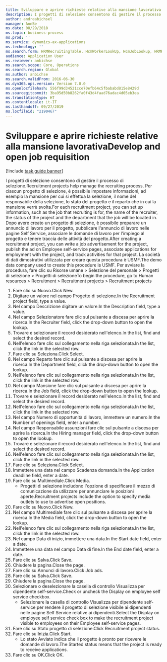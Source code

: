 ```yaml
---
title: Sviluppare e aprire richieste relative alla mansione lavorativa
description: I progetti di selezione consentono di gestire il processo di selezione.
author: andreabichsel
manager: AnnBe
ms.date: 08/29/2018
ms.topic: business-process
ms.prod: ''
ms.service: dynamics-ax-applications
ms.technology: ''
ms.search.form: HRMRecruitingTable, HcmWorkerLookUp, HcmJobLookup, HRMRecruitingMedia, HRMRecruitingJobAd
audience: Application User
ms.reviewer: anbichse
ms.search.scope: Core, Operations
ms.search.region: Global
ms.author: anbichse
ms.search.validFrom: 2016-06-30
ms.dyn365.ops.version: Version 7.0.0
ms.openlocfilehash: 556f99d34521cce70efb64c5fbababd815e8429d
ms.sourcegitcommit: 3ba95d50b8262fa0f43d4faad76adac4d05eb3ea
ms.translationtype: HT
ms.contentlocale: it-IT
ms.lasthandoff: 09/27/2019
ms.locfileid: "2190467"
---
```

# <a name="develop-and-open-job-requisition"></a><span data-ttu-id="1819b-103">Sviluppare e aprire richieste relative alla mansione lavorativa</span><span class="sxs-lookup"><span data-stu-id="1819b-103">Develop and open job requisition</span></span>

[!include [task guide banner](../../includes/task-guide-banner.md)]

<span data-ttu-id="1819b-104">I progetti di selezione consentono di gestire il processo di selezione.</span><span class="sxs-lookup"><span data-stu-id="1819b-104">Recruitment projects help manage the recruiting process.</span></span> <span data-ttu-id="1819b-105">Per ciascun progetto di selezione, è possibile impostare informazioni, ad esempio la mansione per cui si effettua la selezione, il nome del responsabile della selezione, lo stato del progetto e il reparto che in cui la mansione verrà svolta.</span><span class="sxs-lookup"><span data-stu-id="1819b-105">For each recruitment project, you can set up information, such as the job that recruiting is for, the name of the recruiter, the status of the project and the department that the job will be located in.</span></span> <span data-ttu-id="1819b-106">Dopo avere creato un progetto di selezione, è possibile preparare un annuncio di lavoro per il progetto, pubblicare l'annuncio di lavoro nelle pagine Self Service, associare le domande di lavoro per l'impiego al progetto e tenere traccia delle attività del progetto.</span><span class="sxs-lookup"><span data-stu-id="1819b-106">After creating a recruitment project, you can write a job advertisement for the project, publish the ad on Employee self-service pages, associate applications for employment with the project, and track activities for that project.</span></span> <span data-ttu-id="1819b-107">La società di dati dimostrativi utilizzata per creare questa procedura è USMF.</span><span class="sxs-lookup"><span data-stu-id="1819b-107">The demo data company used to create this procedure is USMF.</span></span> <span data-ttu-id="1819b-108">Per avviare la procedura, fare clic su Risorse umane > Selezione del personale > Progetti di selezione > Progetti di selezione</span><span class="sxs-lookup"><span data-stu-id="1819b-108">To begin the procedure, go to Human resources > Recruitment > Recruitment projects > Recruitment projects</span></span>

1. <span data-ttu-id="1819b-109">Fare clic su Nuovo.</span><span class="sxs-lookup"><span data-stu-id="1819b-109">Click New.</span></span>
2. <span data-ttu-id="1819b-110">Digitare un valore nel campo Progetto di selezione.</span><span class="sxs-lookup"><span data-stu-id="1819b-110">In the Recruitment project field, type a value.</span></span>
3. <span data-ttu-id="1819b-111">Nel campo Descrizione digitare un valore.</span><span class="sxs-lookup"><span data-stu-id="1819b-111">In the Description field, type a value.</span></span>
4. <span data-ttu-id="1819b-112">Nel campo Selezionatore fare clic sul pulsante a discesa per aprire la ricerca.</span><span class="sxs-lookup"><span data-stu-id="1819b-112">In the Recruiter field, click the drop-down button to open the lookup.</span></span>
5. <span data-ttu-id="1819b-113">Trovare e selezionare il record desiderato nell'elenco.</span><span class="sxs-lookup"><span data-stu-id="1819b-113">In the list, find and select the desired record.</span></span>
6. <span data-ttu-id="1819b-114">Nell'elenco fare clic sul collegamento nella riga selezionata.</span><span class="sxs-lookup"><span data-stu-id="1819b-114">In the list, click the link in the selected row.</span></span>
7. <span data-ttu-id="1819b-115">Fare clic su Seleziona.</span><span class="sxs-lookup"><span data-stu-id="1819b-115">Click Select.</span></span>
8. <span data-ttu-id="1819b-116">Nel campo Reparto fare clic sul pulsante a discesa per aprire la ricerca.</span><span class="sxs-lookup"><span data-stu-id="1819b-116">In the Department field, click the drop-down button to open the lookup.</span></span>
9. <span data-ttu-id="1819b-117">Nell'elenco fare clic sul collegamento nella riga selezionata.</span><span class="sxs-lookup"><span data-stu-id="1819b-117">In the list, click the link in the selected row.</span></span>
10. <span data-ttu-id="1819b-118">Nel campo Mansione fare clic sul pulsante a discesa per aprire la ricerca.</span><span class="sxs-lookup"><span data-stu-id="1819b-118">In the Job field, click the drop-down button to open the lookup.</span></span>
11. <span data-ttu-id="1819b-119">Trovare e selezionare il record desiderato nell'elenco.</span><span class="sxs-lookup"><span data-stu-id="1819b-119">In the list, find and select the desired record.</span></span>
12. <span data-ttu-id="1819b-120">Nell'elenco fare clic sul collegamento nella riga selezionata.</span><span class="sxs-lookup"><span data-stu-id="1819b-120">In the list, click the link in the selected row.</span></span>
13. <span data-ttu-id="1819b-121">Nel campo Numero di opportunità di lavoro, immettere un numero.</span><span class="sxs-lookup"><span data-stu-id="1819b-121">In the Number of openings field, enter a number.</span></span>
14. <span data-ttu-id="1819b-122">Nel campo Responsabile assunzioni fare clic sul pulsante a discesa per aprire la ricerca.</span><span class="sxs-lookup"><span data-stu-id="1819b-122">In the Hiring manager field, click the drop-down button to open the lookup.</span></span>
15. <span data-ttu-id="1819b-123">Trovare e selezionare il record desiderato nell'elenco.</span><span class="sxs-lookup"><span data-stu-id="1819b-123">In the list, find and select the desired record.</span></span>
16. <span data-ttu-id="1819b-124">Nell'elenco fare clic sul collegamento nella riga selezionata.</span><span class="sxs-lookup"><span data-stu-id="1819b-124">In the list, click the link in the selected row.</span></span>
17. <span data-ttu-id="1819b-125">Fare clic su Seleziona.</span><span class="sxs-lookup"><span data-stu-id="1819b-125">Click Select.</span></span>
18. <span data-ttu-id="1819b-126">Immettere una data nel campo Scadenza domanda.</span><span class="sxs-lookup"><span data-stu-id="1819b-126">In the Application deadline field, enter a date.</span></span>
19. <span data-ttu-id="1819b-127">Fare clic su Multimediale.</span><span class="sxs-lookup"><span data-stu-id="1819b-127">Click Media.</span></span>
    * <span data-ttu-id="1819b-128">Progetti di selezione includono l'opzione di specificare il mezzo di comunicazione da utilizzare per annunciare le posizioni aperte.</span><span class="sxs-lookup"><span data-stu-id="1819b-128">Recruitment projects include the option to specify media outlets to use to advertise open positions.</span></span>  
20. <span data-ttu-id="1819b-129">Fare clic su Nuovo.</span><span class="sxs-lookup"><span data-stu-id="1819b-129">Click New.</span></span>
21. <span data-ttu-id="1819b-130">Nel campo Multimediale fare clic sul pulsante a discesa per aprire la ricerca.</span><span class="sxs-lookup"><span data-stu-id="1819b-130">In the Media field, click the drop-down button to open the lookup.</span></span>
22. <span data-ttu-id="1819b-131">Nell'elenco fare clic sul collegamento nella riga selezionata.</span><span class="sxs-lookup"><span data-stu-id="1819b-131">In the list, click the link in the selected row.</span></span>
23. <span data-ttu-id="1819b-132">Nel campo Data di inizio, immettere una data.</span><span class="sxs-lookup"><span data-stu-id="1819b-132">In the Start date field, enter a date.</span></span>
24. <span data-ttu-id="1819b-133">Immettere una data nel campo Data di fine.</span><span class="sxs-lookup"><span data-stu-id="1819b-133">In the End date field, enter a date.</span></span>
25. <span data-ttu-id="1819b-134">Fare clic su Salva.</span><span class="sxs-lookup"><span data-stu-id="1819b-134">Click Save.</span></span>
26. <span data-ttu-id="1819b-135">Chiudere la pagina.</span><span class="sxs-lookup"><span data-stu-id="1819b-135">Close the page.</span></span>
27. <span data-ttu-id="1819b-136">Fare clic su Annunci di lavoro.</span><span class="sxs-lookup"><span data-stu-id="1819b-136">Click Job ads.</span></span>
28. <span data-ttu-id="1819b-137">Fare clic su Salva.</span><span class="sxs-lookup"><span data-stu-id="1819b-137">Click Save.</span></span>
29. <span data-ttu-id="1819b-138">Chiudere la pagina.</span><span class="sxs-lookup"><span data-stu-id="1819b-138">Close the page.</span></span>
30. <span data-ttu-id="1819b-139">Selezionare o deselezionare la casella di controllo Visualizza per dipendente self-service.</span><span class="sxs-lookup"><span data-stu-id="1819b-139">Check or uncheck the Display on employee self service checkbox.</span></span>
    * <span data-ttu-id="1819b-140">Selezionare la casella di controllo Visualizza per dipendente self-service per rendere il progetto di selezione visibile ai dipendenti nelle pagine Self Service relative ai dipendenti.</span><span class="sxs-lookup"><span data-stu-id="1819b-140">Select the Display on employee self service check box to make the recruitment project visible to employees on their Employee self-service pages.</span></span>  
31. <span data-ttu-id="1819b-141">Fare clic su Stato progetto di selezione.</span><span class="sxs-lookup"><span data-stu-id="1819b-141">Click Recruitment project status.</span></span>
32. <span data-ttu-id="1819b-142">Fare clic su Inizia.</span><span class="sxs-lookup"><span data-stu-id="1819b-142">Click Start.</span></span>
    * <span data-ttu-id="1819b-143">Lo stato Avviato indica che il progetto è pronto per ricevere le domande di lavoro.</span><span class="sxs-lookup"><span data-stu-id="1819b-143">The Started status means that the project is ready to receive applications.</span></span>  
33. <span data-ttu-id="1819b-144">Fare clic su OK.</span><span class="sxs-lookup"><span data-stu-id="1819b-144">Click OK.</span></span>


